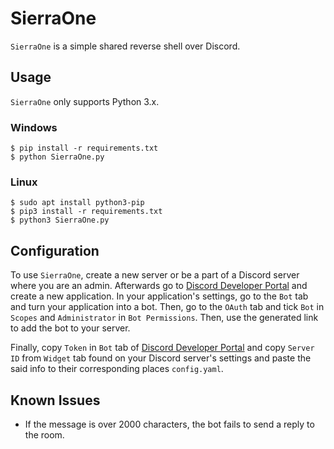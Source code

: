 # SierraOne
`SierraOne` is a simple shared reverse shell over Discord.

## Usage
`SierraOne` only supports Python 3.x.

### Windows
```
$ pip install -r requirements.txt
$ python SierraOne.py
```

### Linux
```
$ sudo apt install python3-pip
$ pip3 install -r requirements.txt
$ python3 SierraOne.py
```

## Configuration
To use `SierraOne`, create a new server or be a part of a Discord server where you are an admin. Afterwards go to [Discord Developer Portal] and create a new application. In your application's settings, go to the `Bot` tab and turn your application into a bot. Then, go to the `OAuth` tab and tick `Bot` in `Scopes` and `Administrator` in `Bot Permissions`. Then, use the generated link to add the bot to your server.

Finally, copy `Token` in `Bot` tab of [Discord Developer Portal] and copy `Server ID` from `Widget` tab found on your Discord server's settings and paste the said info to their corresponding places `config.yaml`.

## Known Issues
- If the message is over 2000 characters, the bot fails to send a reply to the room.

[Discord Developer Portal]: https://discordapp.com/developers/applications